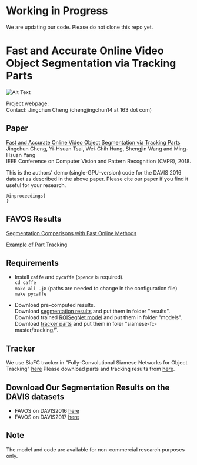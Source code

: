 # Working in Progress

We are updating our code. Please do not clone this repo yet.


# Fast and Accurate Online Video Object Segmentation via Tracking Parts

![Alt Text](https://github.com/JingchunCheng/FAVOS/blob/master/framework.png) 

Project webpage: <br />
Contact: Jingchun Cheng (chengjingchun14 at 163 dot com)

## Paper
[Fast and Accurate Online Video Object Segmentation via Tracking Parts]() <br />
Jingchun Cheng, Yi-Hsuan Tsai, Wei-Chih Hung, Shengjin Wang and Ming-Hsuan Yang <br />
IEEE Conference on Computer Vision and Pattern Recognition (CVPR), 2018.

This is the authors' demo (single-GPU-version) code for the DAVIS 2016 dataset as described in the above paper. Please cite our paper if you find it useful for your research.

```
@inproceedings{
}
```

## FAVOS Results
[Segmentation Comparisons with Fast Online Methods](https://www.dropbox.com/s/l95ozepuohie7x4/DAVIS16_segmentation_comparison_methods_with_strong_applicability.avi?dl=0)

[Example of Part Tracking](https://www.dropbox.com/s/3yszhdjz6klpmzr/Illustration_part_tracking.avi?dl=0)


## Requirements
* Install `caffe` and `pycaffe` (`opencv` is required). <br />
`cd caffe` <br />
`make all -j8` (paths are needed to change in the configuration file) <br />
`make pycaffe` <br />

* Download pre-computed results. <br />
Download [segmentation results](https://www.dropbox.com/s/9zwob31bz91u75h/favos.tar?dl=0) and put them in folder "results". <br />
Download trained [ROISegNet model](https://www.dropbox.com/s/tkfa22j0ypq8ncq/ROISegNet_2016.caffemodel?dl=0) and put them in folder "models". <br />
Download [tracker parts](https://www.dropbox.com/s/tkfa22j0ypq8ncq/ROISegNet_2016.caffemodel?dl=0) and put them in foler "siamese-fc-master/tracking/". <br />

## Tracker
We use SiaFC tracker in "Fully-Convolutional Siamese Networks for Object Tracking" [here](https://github.com/bertinetto/siamese-fc)
Please download parts and tracking results from [here](https://www.dropbox.com/s/tkfa22j0ypq8ncq/ROISegNet_2016.caffemodel?dl=0).

## Download Our Segmentation Results on the DAVIS datasets
* FAVOS on DAVIS2016 [here](https://www.dropbox.com/s/9zwob31bz91u75h/favos.tar?dl=0)
* FAVOS on DAVIS2017 [here]()


## Note
The model and code are available for non-commercial research purposes only.

